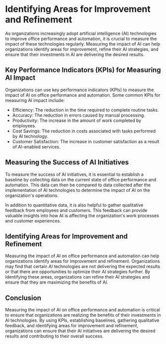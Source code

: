Identifying Areas for Improvement and Refinement
=====================================================================================================================

As organizations increasingly adopt artificial intelligence (AI) technologies to improve office performance and automation, it is crucial to measure the impact of these technologies regularly. Measuring the impact of AI can help organizations identify areas for improvement, refine their AI strategies, and ensure that their investments in AI are delivering the desired results.

Key Performance Indicators (KPIs) for Measuring AI Impact
---------------------------------------------------------

Organizations can use key performance indicators (KPIs) to measure the impact of AI on office performance and automation. Some common KPIs for measuring AI impact include:

* Efficiency: The reduction in the time required to complete routine tasks.
* Accuracy: The reduction in errors caused by manual processing.
* Productivity: The increase in the amount of work completed by employees.
* Cost Savings: The reduction in costs associated with tasks performed by AI technology.
* Customer Satisfaction: The increase in customer satisfaction as a result of AI-enabled services.

Measuring the Success of AI Initiatives
---------------------------------------

To measure the success of AI initiatives, it is essential to establish a baseline by collecting data on the current state of office performance and automation. This data can then be compared to data collected after the implementation of AI technologies to determine the impact of AI on the organization's operations.

In addition to quantitative data, it is also helpful to gather qualitative feedback from employees and customers. This feedback can provide valuable insights into how AI is affecting the organization's work processes and customer experiences.

Identifying Areas for Improvement and Refinement
------------------------------------------------

Measuring the impact of AI on office performance and automation can help organizations identify areas for improvement and refinement. Organizations may find that certain AI technologies are not delivering the expected results or that there are opportunities to optimize their AI strategies further. By identifying these areas, organizations can refine their AI strategies and ensure that they are maximizing the benefits of AI.

Conclusion
----------

Measuring the impact of AI on office performance and automation is critical to ensure that organizations are realizing the benefits of their investments in AI technologies. By using KPIs, establishing baselines, gathering qualitative feedback, and identifying areas for improvement and refinement, organizations can ensure that their AI initiatives are delivering the desired results and contributing to their overall success.

